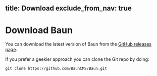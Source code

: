 title: Download
exclude_from_nav: true
----
# Download Baun

You can download the latest version of Baun from the [GitHub releases page](https://github.com/BaunCMS/Baun/releases).

If you prefer a geekier approach you can clone the Git repo by doing:

    git clone https://github.com/BaunCMS/Baun.git
